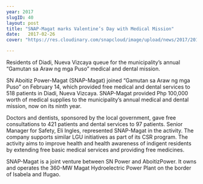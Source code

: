 ```yaml
---
year: 2017
slugID: 40
layout: post
title: "SNAP-Magat marks Valentine’s Day with Medical Mission"
date:   2017-02-26
cover: "https://res.cloudinary.com/snapcloud/image/upload/news/2017/2017-3-snap.jpg"

---
```

Residents of Diadi, Nueva Vizcaya queue for the municipality’s annual “Gamutan sa Araw ng mga Puso” medical and dental mission.


SN Aboitiz Power-Magat (SNAP-Magat) joined “Gamutan sa Araw ng mga Puso” on February 14, which provided free medical and dental services to 518 patients in Diadi, Nueva Vizcaya. SNAP-Magat provided Php 100,000 worth of medical supplies to the municipality’s annual medical and dental mission, now on its ninth year.


Doctors and dentists, sponsored by the local government, gave free consultations to 421 patients and dental services to 97 patients. Senior Manager for Safety, Eli Ingles, represented SNAP-Magat in the activity. The company supports similar LGU initiatives as part of its CSR program. The activity aims to improve health and health awareness of indigent residents by extending free basic medical services and providing free medicines.


SNAP-Magat is a joint venture between SN Power and AboitizPower. It owns and operates the 360-MW Magat Hydroelectric Power Plant on the border of Isabela and Ifugao.